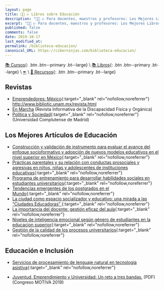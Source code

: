 ```yaml
---
layout: page
title: 👩‍🏫 ▷ Libros sobre Educación
description: "👩‍🏫 ▷ Para docentes, maestros y profesores: Los Mejores Libros sobre Educación."
excerpt: "👩‍🏫 ▷ Para docentes, maestros y profesores: Los Mejores Libros sobre Educación."
published: false
comments: false
date: 2019-10-17
last_modified_at: 
permalink: /biblioteca-educacion/
canonical_URL: https://ciberninjas.com/biblioteca-educacion/
---
```


[📚 Cursos](/cursos-educacion/){: .btn .btn--primary .bt--large} \ [📚 Libros](/libros-educacion/){: .btn .btn--primary .bt--large} \ [✒](/biblioteca-novela-poesia/) \ [🧰 Recursos](/recursos-educacion/){: .btn .btn--primary .bt--large}

## Revistas

* [Emprendedores: México](http://emprendedores.unam.mx/buscar.php?tipo=2){:target="_blank" rel="nofollow,noreferrer"}
http://www.bibliotic.unam.mx/revista.html
* [En Marcha](https://www.cocemfe.es/informate/noticias/category/revista/) (Revista Informativa de la Discapacidad Física y Orgánica)
* [Política y Sociedad](https://revistas.ucm.es/index.php/POSO){:target="_blank" rel="nofollow,noreferrer"} (Universidad Complutense de Madrid)

## Los Mejores Artículos de Educación

* [Construcción y validación de instrumento para evaluar el avance del enfoque socioformativo y adopción de nuevos modelos educativos en el nivel superior en México](http://revistaespacios.com/a19v40n31/a19v40n31p05.pdf){:target="_blank" rel="nofollow,noreferrer"}
* [Prácticas parentales y su relación con conductas prosociales y agresivas en niños, niñas y adolescentes de instituciones educativas](http://revistaespacios.com/a19v40n31/a19v40n31p08.pdf){:target="_blank" rel="nofollow,noreferrer"}
* [Programa de entrenamiento para desarrollar habilidades sociales en
estudiantes universitarios](http://revistaespacios.com/a19v40n31/a19v40n31p10.pdf){:target="_blank" rel="nofollow,noreferrer"}
* [Tendencias emergentes de los postgrados en el Mundo](http://revistaespacios.com/a19v40n31/a19v40n31p09.pdf){:target="_blank" rel="nofollow,noreferrer"}
* [La ciudad como espacio socializador y educativo: una mirada a las “Ciudades Educadoras”
](http://revistaespacios.com/a19v40n31/a19v40n31p17.pdf){:target="_blank" rel="nofollow,noreferrer"}
* [La importancia del docente: gestión eficaz del aula](http://revistaespacios.com/a19v40n31/a19v40n31p19.pdf){:target="_blank" rel="nofollow,noreferrer"}
* [Niveles de inteligencia emocional según género de estudiantes en la educacion superior](http://revistaespacios.com/a19v40n31/a19v40n31p26.pdf){:target="_blank" rel="nofollow,noreferrer"}
* [Gestión de la calidad de los procesos universitarios](http://revistaespacios.com/a19v40n31/a19v40n31p27.pdf){:target="_blank" rel="nofollow,noreferrer"}

## Educación e Inclusión

* [Servicios de procesamiento de lenguaje natural en tecnología asistiva](http://revistaespacios.com/a19v40n30/a19v40n30p07.pdf){:target="_blank" rel="nofollow,noreferrer"}

* [Juventud, Emprendimiento y Universidad: Un reto a tres bandas.](http://www.redmotiva.com/wp-content/uploads/2019/07/Libro-Congreso-MOTIVA-27.05.pdf) (PDF) (Congreso MOTIVA 2019)
